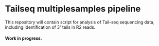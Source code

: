 # Tailseq multiplesamples pipeline

This repository will contain script for analysis of Tail-seq sequencing data, including identification of 3' tails in R2 reads.

#### Work in progress.
